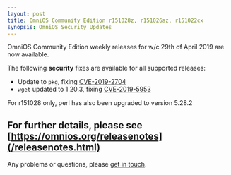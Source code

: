 ```yaml
---
layout: post
title: OmniOS Community Edition r151028z, r151026az, r151022cx
synopsis: OmniOS Security Updates
---
```

OmniOS Community Edition weekly releases for w/c 29th of April 2019 are
now available.

The following **security** fixes are available for all supported releases:

* Update to `pkg`, fixing
  [CVE-2019-2704](https://cve.mitre.org/cgi-bin/cvename.cgi?name=CVE-2019-2704)
*  `wget` updated to 1.20.3, fixing
  [CVE-2019-5953](https://cve.mitre.org/cgi-bin/cvename.cgi?name=CVE-2019-5953)

For r151028 only, perl has also been upgraded to version 5.28.2

For further details, please see
[https://omnios.org/releasenotes](/releasenotes.html)
---

Any problems or questions, please [get in touch](/about/contact.html).

